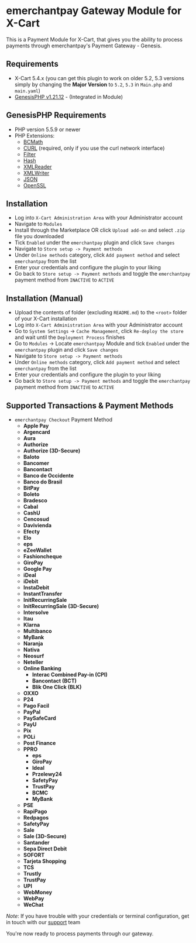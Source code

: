 emerchantpay Gateway Module for X-Cart
======================================

This is a Payment Module for X-Cart, that gives you the ability to process payments through emerchantpay's Payment Gateway - Genesis.

Requirements
------------

* X-Cart 5.4.x (you can get this plugin to work on older 5.2, 5.3 versions simply by changing the __Major Version__ to ```5.2```, ```5.3``` in ```Main.php``` and ```main.yaml```)
* [GenesisPHP v1.21.12](https://github.com/GenesisGateway/genesis_php/releases/tag/1.21.12) - (Integrated in Module)

GenesisPHP Requirements
------------

* PHP version 5.5.9 or newer
* PHP Extensions:
    * [BCMath](https://php.net/bcmath)
    * [CURL](https://php.net/curl) (required, only if you use the curl network interface)
    * [Filter](https://php.net/filter)
    * [Hash](https://php.net/hash)
    * [XMLReader](https://php.net/xmlreader)
    * [XMLWriter](https://php.net/xmlwriter)
    * [JSON](https://www.php.net/manual/en/book.json)
    * [OpenSSL](https://www.php.net/manual/en/book.openssl.php)

Installation
------------

* Log into ```X-Cart Administration Area``` with your Administrator account
* Navigate to ```Modules```
* Install through the Marketplace OR click ```Upload add-on``` and select  ```.zip``` file you downloaded
* Tick ```Enabled``` under the ```emerchantpay``` plugin and click ```Save changes```
* Navigate to ```Store setup -> Payment methods```
* Under ```Online methods``` category, click ```Add payment method``` and select ```emerchantpay``` from the list
* Enter your credentials and configure the plugin to your liking
* Go back to ```Store setup -> Payment methods``` and toggle the ```emerchantpay``` payment method from ```INACTIVE``` to ```ACTIVE```

Installation (Manual)
------------

* Upload the contents of folder (excluding ```README.md```) to the ```<root>``` folder of your X-Cart installation
* Log into ```X-Cart Administration Area``` with your Administrator account
* Go to ```System Settings``` -> ```Cache Management```, click ```Re-deploy the store``` and wait until the ```Deployment Process``` finishes
* Go to ```Modules``` -> Locate ```emerchantpay``` Module and tick ```Enabled``` under the ```emerchantpay``` plugin and click ```Save changes```
* Navigate to ```Store setup -> Payment methods```
* Under ```Online methods``` category, click ```Add payment method``` and select ```emerchantpay``` from the list
* Enter your credentials and configure the plugin to your liking
* Go back to ```Store setup -> Payment methods``` and toggle the ```emerchantpay``` payment method from ```INACTIVE``` to ```ACTIVE```

Supported Transactions & Payment Methods
---------------------
* ```emerchantpay Checkout``` Payment Method
  * __Apple Pay__
  * __Argencard__
  * __Aura__
  * __Authorize__
  * __Authorize (3D-Secure)__
  * __Baloto__
  * __Bancomer__
  * __Bancontact__
  * __Banco de Occidente__
  * __Banco do Brasil__
  * __BitPay__
  * __Boleto__
  * __Bradesco__
  * __Cabal__
  * __CashU__
  * __Cencosud__
  * __Davivienda__
  * __Efecty__
  * __Elo__
  * __eps__
  * __eZeeWallet__
  * __Fashioncheque__
  * __GiroPay__
  * __Google Pay__
  * __iDeal__
  * __iDebit__
  * __InstaDebit__
  * __InstantTransfer__
  * __InitRecurringSale__
  * __InitRecurringSale (3D-Secure)__
  * __Intersolve__
  * __Itau__
  * __Klarna__
  * __Multibanco__
  * __MyBank__
  * __Naranja__
  * __Nativa__
  * __Neosurf__
  * __Neteller__
  * __Online Banking__
    * __Interac Combined Pay-in (CPI)__ 
    * __Bancontact (BCT)__ 
    * __Blik One Click (BLK)__
  * __OXXO__
  * __P24__
  * __Pago Facil__
  * __PayPal__
  * __PaySafeCard__
  * __PayU__
  * __Pix__
  * __POLi__
  * __Post Finance__
  * __PPRO__
    * __eps__
    * __GiroPay__
    * __Ideal__
    * __Przelewy24__
    * __SafetyPay__
    * __TrustPay__
    * __BCMC__
    * __MyBank__
  * __PSE__
  * __RapiPago__
  * __Redpagos__
  * __SafetyPay__
  * __Sale__
  * __Sale (3D-Secure)__
  * __Santander__
  * __Sepa Direct Debit__
  * __SOFORT__
  * __Tarjeta Shopping__
  * __TCS__
  * __Trustly__
  * __TrustPay__
  * __UPI__
  * __WebMoney__
  * __WebPay__
  * __WeChat__

_Note_: If you have trouble with your credentials or terminal configuration, get in touch with our [support] team

You're now ready to process payments through our gateway.

[support]: mailto:tech-support@emerchantpay.net

